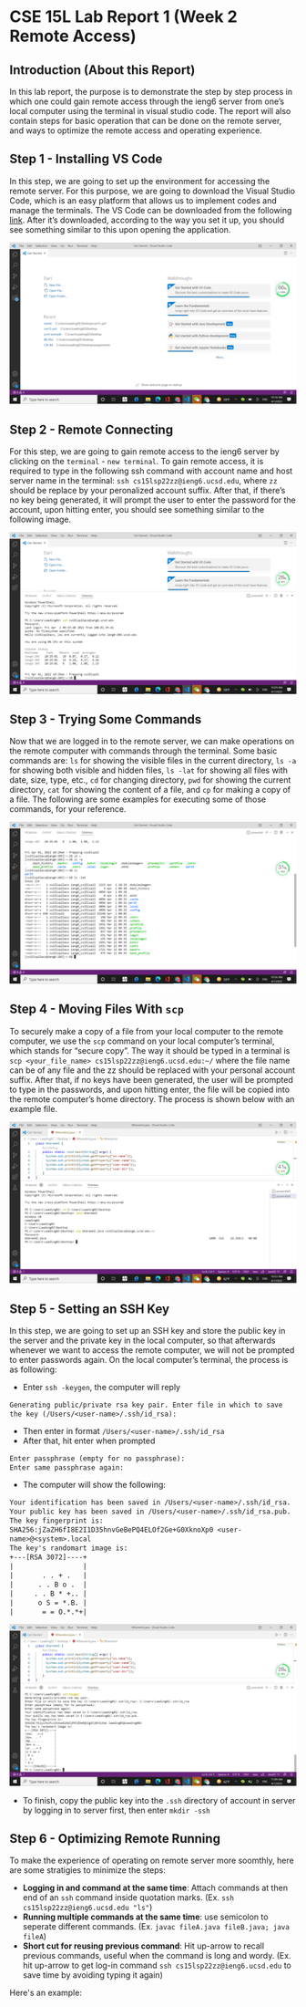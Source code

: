 # CSE 15L Lab Report 1 (Week 2 Remote Access)
## Introduction (About this Report)
In this lab report, the purpose is to demonstrate the step by step process in which one could gain remote access through the ieng6 server from one’s local computer using the terminal in visual studio code. The report will also contain steps for basic operation that can be done on the remote server, and ways to optimize the remote access and operating experience.

## Step 1 - Installing VS Code
In this step, we are going to set up the environment for accessing the remote server. For this purpose, we are going to download the Visual Studio Code, which is an easy platform that allows us to implement codes and manage the terminals. The VS Code can be downloaded from the following [link](https://code.visualstudio.com/). After it’s downloaded, according to the way you set it up, you should see something similar to this upon opening the application.

![screenshot](https://raw.githubusercontent.com/fjiang316/cse15l-lab-reports/6c5ce83e4049d177572934ffb74b2f07b14a537a/2022-04-01.png)

## Step 2 - Remote Connecting
For this step, we are going to gain remote access to the ieng6 server by clicking on the `terminal` - `new terminal`. To gain remote access, it is required to type in the following ssh command with account name and host server name in the terminal: `ssh cs15lsp22zz@ieng6.ucsd.edu`, where `zz` should be replace by your peronalized account suffix. After that, if there’s no key being generated, it will prompt the user to enter the password for the account, upon hitting enter, you should see something similar to the following image.

![image 2](https://github.com/fjiang316/cse15l-lab-reports/blob/main/2022-04-01%20(1).png?raw=true)

## Step 3 - Trying Some Commands
Now that we are logged in to the remote server, we can make operations on the remote computer with commands through the terminal. Some basic commands are: `ls` for showing the visible files in the current directory, `ls -a` for showing both visible and hidden files, `ls -lat` for showing all files with date, size, type, etc., `cd` for changing directory, `pwd` for showing the current directory, `cat` for showing the content of a file, and `cp` for making a copy of a file. The following are some examples for executing some of those commands, for your reference.

![image3](https://github.com/fjiang316/cse15l-lab-reports/blob/main/2022-04-01%20(2).png?raw=true)

## Step 4 - Moving Files With `scp`
To securely make a copy of a file from your local computer to the remote computer, we use the `scp` command on your local computer’s terminal, which stands for “secure copy”. The way it should be typed in a terminal is `scp <your_file_name> cs15lsp22zz@ieng6.ucsd.edu:~/` where the file name can be of any file and the zz should be replaced with your personal account suffix. After that, if no keys have been generated, the user will be prompted to type in the passwords, and upon hitting enter, the file will be copied into the remote computer’s home directory. The process is shown below with an example file.

![image4](https://github.com/fjiang316/cse15l-lab-reports/blob/main/2022-04-01%20(5).png?raw=true)

## Step 5 - Setting an SSH Key
In this step, we are going to set up an SSH key and store the public key in the server and the private key in the local computer, so that afterwards whenever we want to access the remote computer, we will not be prompted to enter passwords again. On the local computer’s terminal, the process is as following: 
* Enter `ssh -keygen`, the computer will reply 
```
Generating public/private rsa key pair. Enter file in which to save the key (/Users/<user-name>/.ssh/id_rsa):
```
* Then enter in format `/Users/<user-name>/.ssh/id_rsa`
* After that, hit enter when prompted 
```
Enter passphrase (empty for no passphrase): 
Enter same passphrase again:
```
* The computer will show the following:
```
Your identification has been saved in /Users/<user-name>/.ssh/id_rsa.
Your public key has been saved in /Users/<user-name>/.ssh/id_rsa.pub.
The key fingerprint is:
SHA256:jZaZH6fI8E2I1D35hnvGeBePQ4ELOf2Ge+G0XknoXp0 <user-name>@<system>.local
The key's randomart image is:
+---[RSA 3072]----+
|                 |
|       . . + .   |
|      . . B o .  |
|     . . B * +.. |
|      o S = *.B. |
|       = = O.*.*+|
```
![image5](https://github.com/fjiang316/cse15l-lab-reports/blob/main/2022-04-01%20(7).png?raw=true)

* To finish, copy the public key into the `.ssh` directory of account in server by logging in to server first, then enter `mkdir -ssh`

## Step 6 - Optimizing Remote Running
To make the experience of operating on remote server more soomthly, here are some stratigies to minimize the steps:
* **Logging in and command at the same time**: Attach commands at then end of an `ssh` command inside quotation marks. (Ex. `ssh cs15lsp22zz@ieng6.ucsd.edu "ls"`)
* **Running multiple commands at the same time**: use semicolon to seperate different commands. (Ex. `javac fileA.java fileB.java; java fileA`)
* **Short cut for reusing previous command**: Hit up-arrow to recall previous commands, useful when the command is long and wordy. (Ex. hit up-arrow to get log-in command `ssh cs15lsp22zz@ieng6.ucsd.edu` to save time by avoiding typing it again)

Here's an example:

